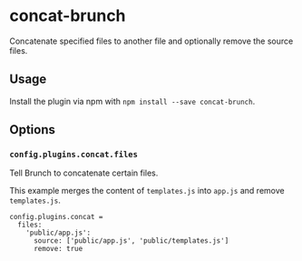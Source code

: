 # concat-brunch

Concatenate specified files to another file and optionally remove the source files.


## Usage

Install the plugin via npm with `npm install --save concat-brunch`.


## Options

### `config.plugins.concat.files`

Tell Brunch to concatenate certain files.

This example merges the content of `templates.js` into `app.js` and remove
`templates.js`.

```
config.plugins.concat =
  files:
    'public/app.js':
      source: ['public/app.js', 'public/templates.js']
      remove: true
```
